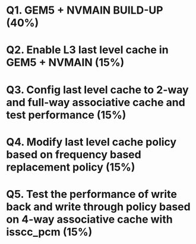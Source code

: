 # Q1. GEM5 + NVMAIN BUILD-UP (40%)
# Q2. Enable L3 last level cache in GEM5 + NVMAIN (15%)
# Q3. Config last level cache to  2-way and full-way associative cache and test performance (15%)
# Q4. Modify last level cache policy based on frequency based replacement policy (15%)
# Q5. Test the performance of write back and write through policy based on 4-way associative cache with isscc_pcm (15%) 

